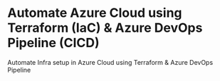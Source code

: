 # Automate Azure Cloud using Terraform (IaC) & Azure DevOps Pipeline (CICD)
Automate Infra setup in Azure Cloud using Terraform & Azure DevOps Pipeline
